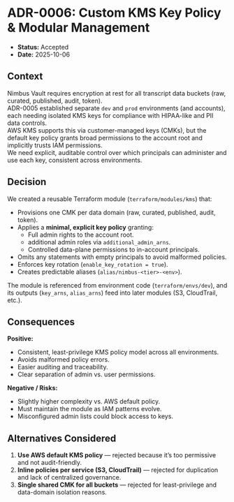 # ADR-0006: Custom KMS Key Policy & Modular Management
- **Status:** Accepted  
- **Date:** 2025-10-06  

## Context
Nimbus Vault requires encryption at rest for all transcript data buckets (raw, curated, published, audit, token).  
ADR-0005 established separate `dev` and `prod` environments (and accounts), each needing isolated KMS keys for compliance with HIPAA-like and PII data controls.  
AWS KMS supports this via customer-managed keys (CMKs), but the default key policy grants broad permissions to the account root and implicitly trusts IAM permissions.  
We need explicit, auditable control over which principals can administer and use each key, consistent across environments.

## Decision
We created a reusable Terraform module (`terraform/modules/kms`) that:
- Provisions one CMK per data domain (raw, curated, published, audit, token).  
- Applies a **minimal, explicit key policy** granting:
  - Full admin rights to the account root.  
  - additional admin roles via `additional_admin_arns`.  
  - Controlled data-plane permissions to in-account principals.  
- Omits any statements with empty principals to avoid malformed policies.  
- Enforces key rotation (`enable_key_rotation = true`).  
- Creates predictable aliases (`alias/nimbus-<tier>-<env>`).  

The module is referenced from environment code (`terraform/envs/dev`), and its outputs (`key_arns`, `alias_arns`) feed into later modules (S3, CloudTrail, etc.).

## Consequences
**Positive:**
- Consistent, least-privilege KMS policy model across all environments.  
- Avoids malformed policy errors.  
- Easier auditing and traceability.  
- Clear separation of admin vs. user permissions.

**Negative / Risks:**
- Slightly higher complexity vs. AWS default policy.  
- Must maintain the module as IAM patterns evolve.  
- Misconfigured admin lists could block access to keys.

## Alternatives Considered
1. **Use AWS default KMS policy** — rejected because it’s too permissive and not audit-friendly.  
2. **Inline policies per service (S3, CloudTrail)** — rejected for duplication and lack of centralized governance.  
3. **Single shared CMK for all buckets** — rejected for least-privilege and data-domain isolation reasons.
